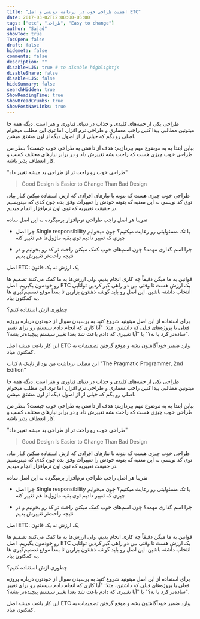 ```yaml
---
title: "اهمیت طراحی خوب در برنامه نویسی و اصل ETC"
date: 2017-03-02T12:00:00-05:00
tags: ["etc", "طراحی"‌, "Easy to change"]
author: "Sajad"
showToc: true
TocOpen: false
draft: false
hidemeta: false
comments: false
description: ""
disableHLJS: true # to disable highlightjs
disableShare: false
disableHLJS: false
hideSummary: false
searchHidden: true
ShowReadingTime: true
ShowBreadCrumbs: true
ShowPostNavLinks: true
---  
```


طراحی یکی از جنبه‌های کلیدی و جذاب در دنیای فناوری و هنر است. دیگه همه جا میتونین مطالبی پیدا کنین راجب معماری و طراحی نرم افزار، اما توی این مطلب میخوام اصلی رو بگم که خیلی از از اصول دیگه از اون مشتق میشن.

بیاین ابتدا به یه موضوع مهم بپردازیم: هدف از داشتن یه طراحی خوب چیست؟ بنظر من طراحی خوب چیزی هست که راحت بشه تغییرش داد و در برابر نیاز‌های مختلف کسب و کار انعطاف پذیر باشه.

"طراحی خوب رو راحت تر از طراحی بد میشه تغییر داد"

> Good Design Is Easier to Change Than Bad Design

طراحی خوب چیزی هست که بتونه با نیازهای افرادی که ازش استفاده میکنن کنار بیاد، توی کد نویسی به این معنیه که بتونه خودش را تغییرات وفق بده چون کدی که مینویسیم در حقیقت تغییریه که توی اون نرم‌افزار انجام میدیم.

تقریبا هر اصل راجب طراحی نرم‌افزار برمیگرده به این اصل ساده

- چرا اصل Single responsibility یا تک مسئولیتی رو رعایت میکنیم؟ چون میخوایم چیزی که تغییر دادیم توی بقیه ماژول‌ها هم تغییر کنه
    
- چرا اسم گذاری مهمه؟ چون اسم‌های خوب کمک میکنن راحت تر کد رو بخونیم و در نتیجه راحت‌تر تغییرش بدیم
    

اصل ETC: یک ارزش نه یک قانون

قوانین به ما میگن دقیقاً چه کاری انجام بدیم، ولی ارزش‌ها به ما کمک می‌کنند تصمیم ها رو خودمون بگیریم. اصل ETC یک ارزش هست تا وقتی بین دو راهی گیر کردین توانایی انتخاب داشته باشین. این اصل رو باید گوشه ذهنتون بزارین تا بعداً موقع تصمیم‌گیری ها به کمکتون بیاد.

چطوری ازش استفاده کنیم؟

برای استفاده از این اصل میتونید شروع کنید به پرسیدن سوال از خودتون درباره پروژه فعلی یا پروژه‌های قبلی که داشتین، مثلا: "آیا کاری که انجام دادم سیستم رو برای تغییر ساده‌تر کرد یا نه؟" یا "آیا تغییری که دادم باعث شد بعدا تغییر سیستم پیچیده‌تر بشه؟".

این کار باعث میشه اصل ETC وارد ضمیر خود‌آگاهتون بشه و موقع گرفتن تصمیمات به کمکتون میاد.

این مطلب برداشت من بود از تاپیک ۸ کتاب "The Pragmatic Programmer, 2nd Edition"  

طراحی یکی از جنبه‌های کلیدی و جذاب در دنیای فناوری و هنر است. دیگه همه جا میتونین مطالبی پیدا کنین راجب معماری و طراحی نرم افزار، اما توی این مطلب میخوام اصلی رو بگم که خیلی از از اصول دیگه از اون مشتق میشن.

بیاین ابتدا به یه موضوع مهم بپردازیم: هدف از داشتن یه طراحی خوب چیست؟ بنظر من طراحی خوب چیزی هست که راحت بشه تغییرش داد و در برابر نیاز‌های مختلف کسب و کار انعطاف پذیر باشه.

"طراحی خوب رو راحت تر از طراحی بد میشه تغییر داد"

> Good Design Is Easier to Change Than Bad Design

طراحی خوب چیزی هست که بتونه با نیازهای افرادی که ازش استفاده میکنن کنار بیاد، توی کد نویسی به این معنیه که بتونه خودش را تغییرات وفق بده چون کدی که مینویسیم در حقیقت تغییریه که توی اون نرم‌افزار انجام میدیم.

تقریبا هر اصل راجب طراحی نرم‌افزار برمیگرده به این اصل ساده

- چرا اصل Single responsibility یا تک مسئولیتی رو رعایت میکنیم؟ چون میخوایم چیزی که تغییر دادیم توی بقیه ماژول‌ها هم تغییر کنه
    
- چرا اسم گذاری مهمه؟ چون اسم‌های خوب کمک میکنن راحت تر کد رو بخونیم و در نتیجه راحت‌تر تغییرش بدیم
    

اصل ETC: یک ارزش نه یک قانون

قوانین به ما میگن دقیقاً چه کاری انجام بدیم، ولی ارزش‌ها به ما کمک می‌کنند تصمیم ها رو خودمون بگیریم. اصل ETC یک ارزش هست تا وقتی بین دو راهی گیر کردین توانایی انتخاب داشته باشین. این اصل رو باید گوشه ذهنتون بزارین تا بعداً موقع تصمیم‌گیری ها به کمکتون بیاد.

چطوری ازش استفاده کنیم؟

برای استفاده از این اصل میتونید شروع کنید به پرسیدن سوال از خودتون درباره پروژه فعلی یا پروژه‌های قبلی که داشتین، مثلا: "آیا کاری که انجام دادم سیستم رو برای تغییر ساده‌تر کرد یا نه؟" یا "آیا تغییری که دادم باعث شد بعدا تغییر سیستم پیچیده‌تر بشه؟".

این کار باعث میشه اصل ETC وارد ضمیر خود‌آگاهتون بشه و موقع گرفتن تصمیمات به کمکتون میاد.